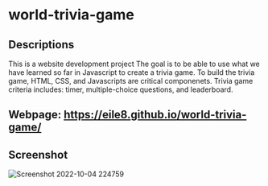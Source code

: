 # world-trivia-game

## Descriptions 
This is a website development project 
The goal is to be able to use what we have learned so far in Javascript to create a trivia game. 
To build the trivia game, HTML, CSS, and Javascripts are critical componenets. 
Trivia game criteria includes: timer, multiple-choice questions, and leaderboard. 

## Webpage: https://eile8.github.io/world-trivia-game/

## Screenshot
![Screenshot 2022-10-04 224759](https://user-images.githubusercontent.com/113479475/193990149-61755e90-d3a0-4321-a65d-391c3fd6f2ef.png)
